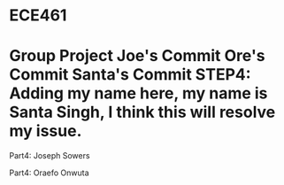 # ECE461
Group Project
Joe's Commit
Ore's Commit
Santa's Commit
STEP4:
Adding my name here, 
my name is Santa Singh, 
I think this will resolve my issue.
=======

Part4: 
Joseph Sowers

Part4:
Oraefo Onwuta